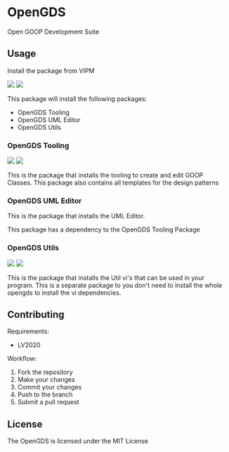 # OpenGDS

Open GOOP Development Suite

## Usage

Install the package from VIPM

<a href="https://www.vipm.io/package/opengds/"> <img src="https://www.vipm.io/package/opengds/badge.svg?metric=installs"></a> <a href="https://www.vipm.io/package/opengds/"><img src="https://www.vipm.io/package/opengds/badge.svg?metric=stars"></a>

This package will install the following packages:
- OpenGDS Tooling
- OpenGDS UML Editor
- OpenGDS Utils

### OpenGDS Tooling

<a href="https://www.vipm.io/package/opengds_tooling/"> <img src="https://www.vipm.io/package/opengds_tooling/badge.svg?metric=installs"></a> <a href="https://www.vipm.io/package/opengds_tooling/"><img src="https://www.vipm.io/package/opengds_tooling/badge.svg?metric=stars"></a>

This is the package that installs the tooling to create and edit GOOP Classes. This package also contains all templates for the design patterns

### OpenGDS UML Editor

This is the package that installs the UML Editor.

This package has a dependency to the OpenGDS Tooling Package

### OpenGDS Utils

<a href="https://www.vipm.io/package/opengds_utils/"> <img src="https://www.vipm.io/package/opengds_utils/badge.svg?metric=installs"></a> <a href="https://www.vipm.io/package/opengds_utils/"><img src="https://www.vipm.io/package/opengds_utils/badge.svg?metric=stars"></a>

This is the package that installs the Util vi's that can be used in your program. This is a separate package to you don't need to install the whole opengds to install the vi dependencies.

## Contributing

Requirements:
- LV2020

Workflow:
1. Fork the repository
2. Make your changes
3. Commit your changes
4. Push to the branch
5. Submit a pull request


## License

The OpenGDS is licensed under the MIT License



